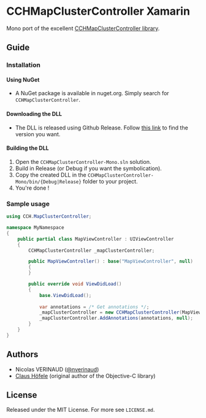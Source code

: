 # CCHMapClusterController Xamarin

Mono port of the excellent [CCHMapClusterController library](https://github.com/choefele/CCHMapClusterController).

## Guide

### Installation

#### Using NuGet

* A NuGet package is available in nuget.org. Simply search for `CCHMapClusterController`.

#### Downloading the DLL

* The DLL is released using Github Release. Follow [this link](https://github.com/nverinaud/CCHMapClusterController-Mono/releases) to find the version you want.

#### Building the DLL

1. Open the `CCHMapClusterController-Mono.sln` solution.
2. Build in Release (or Debug if you want the symbolication).
3. Copy the created DLL in the `CCHMapClusterController-Mono/bin/{Debug|Release}` folder to your project.
4. You're done !

### Sample usage

```c#
using CCH.MapClusterController;

namespace MyNamespace
{
	public partial class MapViewController : UIViewController
	{
		CCHMapClusterController _mapClusterController;

		public MapViewController() : base("MapViewController", null)
		{
		}

		public override void ViewDidLoad()
		{
			base.ViewDidLoad();
			
			var annotations = /* Get annotations */;
			_mapClusterController = new CCHMapClusterController(MapView);
			_mapClusterController.AddAnnotations(annotations, null);
		}
	}
}
```

## Authors

* Nicolas VERINAUD ([@nverinaud](https://twitter.com/nverinaud))
* [Claus Höfele](https://github.com/choefele) (original author of the Objective-C library)

## License

Released under the MIT License. For more see `LICENSE.md`.